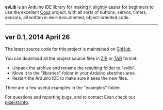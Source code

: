 **evLib** is an Arduino IDE library for making it slightly easier for beginners to use
the excellent [Cosa][1] project, with all sorts of buttons, servos, timers, sensors, all
written in well-documented, object-oriented code.

----
ver 0.1, 2014 April 26
----

The latest source code for this project is maintained on [GitHub][2].

You can download all the project source files in [ZIP][3] or [TAR][4] format:  

* Unpack the archive and rename the resulting folder to "evlib".
* Move it to the "libraries" folder in your Arduino sketches area.
* Restart the Arduino IDE to make sure it sees the new files.

There are a few useful examples in the "examples" folder.

For questions and reporting bugs, and to contact Evan check out [pixelist.info][5].

[1]: http://cosa-arduino.blogspot.se
[2]: https://github.com/pixelist/evlib
[3]: https://github.com/pixelist/evlib/zipball/master
[4]: https://github.com/pixelist/evlib/tarball/master
[5]: http://pixelist.info